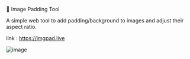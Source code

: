 📐 Image Padding Tool

A simple web tool to add padding/background to images and adjust their aspect ratio.

link : https://imgpad.live

![image](https://github.com/user-attachments/assets/cbc1fd3f-1d72-4c2a-a6a8-2a7c7b06cc9c)






